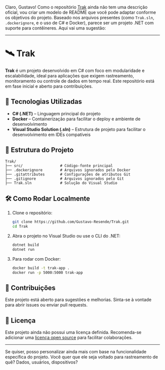 Claro, Gustavo! Como o repositório [Trak](https://github.com/Gustavo-Resende/Trak) ainda não tem uma descrição oficial, vou criar um modelo de README que você pode adaptar conforme os objetivos do projeto. Baseado nos arquivos presentes (como `Trak.sln`, `.dockerignore`, e o uso de C# e Docker), parece ser um projeto .NET com suporte para contêineres. Aqui vai uma sugestão:

---

# 🛰️ Trak

**Trak** é um projeto desenvolvido em C# com foco em modularidade e escalabilidade, ideal para aplicações que exigem rastreamento, monitoramento ou controle de dados em tempo real. Este repositório está em fase inicial e aberto para contribuições.

## 🚀 Tecnologias Utilizadas

- **C# (.NET)** – Linguagem principal do projeto
- **Docker** – Containerização para facilitar o deploy e ambiente de desenvolvimento
- **Visual Studio Solution (.sln)** – Estrutura de projeto para facilitar o desenvolvimento em IDEs compatíveis

## 📁 Estrutura do Projeto

```
Trak/
├── src/                 # Código-fonte principal
├── .dockerignore        # Arquivos ignorados pelo Docker
├── .gitattributes       # Configurações de atributos Git
├── .gitignore           # Arquivos ignorados pelo Git
├── Trak.sln             # Solução do Visual Studio
```

## 🛠️ Como Rodar Localmente

1. Clone o repositório:
   ```bash
   git clone https://github.com/Gustavo-Resende/Trak.git
   cd Trak
   ```

2. Abra o projeto no Visual Studio ou use o CLI do .NET:
   ```bash
   dotnet build
   dotnet run
   ```

3. Para rodar com Docker:
   ```bash
   docker build -t trak-app .
   docker run -p 5000:5000 trak-app
   ```

## 📌 Contribuições

Este projeto está aberto para sugestões e melhorias. Sinta-se à vontade para abrir issues ou enviar pull requests.

## 📄 Licença

Este projeto ainda não possui uma licença definida. Recomenda-se adicionar uma [licença open source](https://choosealicense.com/) para facilitar colaborações.

---

Se quiser, posso personalizar ainda mais com base na funcionalidade específica do projeto. Você quer que ele seja voltado para rastreamento de quê? Dados, usuários, dispositivos?
